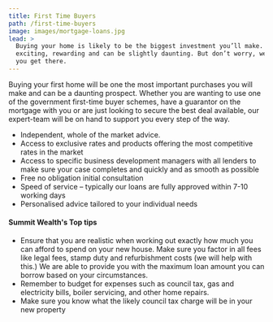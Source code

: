 ```yaml
---
title: First Time Buyers
path: /first-time-buyers
image: images/mortgage-loans.jpg
lead: >
  Buying your home is likely to be the biggest investment you’ll make. It’s
  exciting, rewarding and can be slightly daunting. But don’t worry, we can help
  you get there.
---
```


Buying your first home will be one the most important purchases you will make
and can be a daunting prospect. Whether you are wanting to use one of the
government first-time buyer schemes, have a guarantor on the mortgage with you
or are just looking to secure the best deal available, our expert-team will be
on hand to support you every step of the way.

- Independent, whole of the market advice.
- Access to exclusive rates and products offering the most competitive rates in
  the market
- Access to specific business development managers with all lenders to make sure
  your case completes and quickly and as smooth as possible
- Free no obligation initial consultation
- Speed of service – typically our loans are fully approved within 7-10 working
  days
- Personalised advice tailored to your individual needs

#### Summit Wealth's Top tips

- Ensure that you are realistic when working out exactly how much you can afford
  to spend on your new house. Make sure you factor in all fees like legal fees,
  stamp duty and refurbishment costs (we will help with this.) We are able to
  provide you with the maximum loan amount you can borrow based on your
  circumstances.
- Remember to budget for expenses such as council tax, gas and electricity
  bills, boiler servicing, and other home repairs.
- Make sure you know what the likely council tax charge will be in your new
  property
